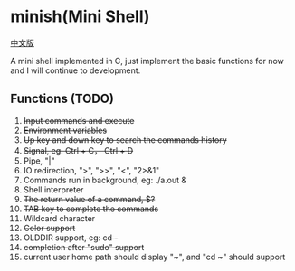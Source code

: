 # minish(Mini Shell)

[中文版](./README-cn.md)

A mini shell implemented in C, just implement the basic functions for now and I will continue to development.

## Functions (TODO)

1. ~~Input commands and execute~~
2. ~~Environment variables~~
3. ~~Up key and down key to search the commands history~~
4. ~~Signal, eg: Ctrl + C， Ctrl + D~~
5. Pipe, "|"
6. IO redirection, ">", ">>", "<", "2>&1"
7. Commands run in background, eg: ./a.out &
8. Shell interpreter
9. ~~The return value of a command, $?~~
10. ~~TAB key to complete the commands~~
11. Wildcard character
12. ~~Color support~~
13. ~~OLDDIR support, eg: cd -~~
14. ~~completion after "sudo" support~~
15. current user home path should display "~", and "cd ~" should support
